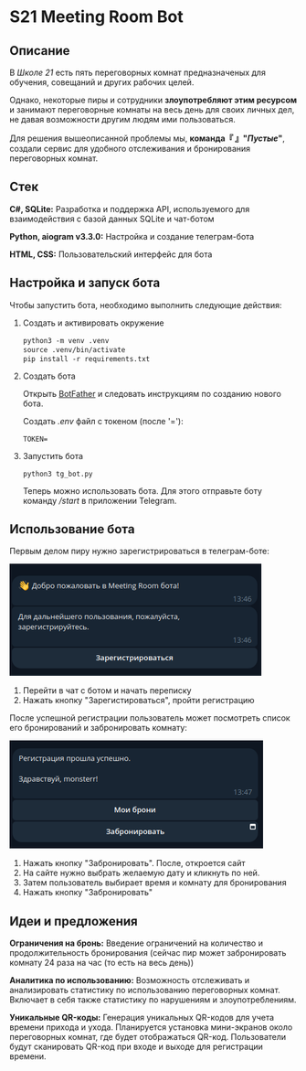 # S21 Meeting Room Bot


## Описание

В _Школе 21_ есть пять переговорных комнат предназначеных для обучения, совещаний и других рабочих целей.

Однако, некоторые пиры и сотрудники **злоупотребляют этим ресурсом** и занимают переговорные комнаты на весь день для своих личных дел, не давая возможности другим людям ими пользоваться.

Для решения вышеописанной проблемы мы, **команда『 』"_Пустые_"**, создали сервис для удобного отслеживания и бронирования переговорных комнат.  


## Стек

**C#, SQLite:** Разработка и поддержка API, используемого для взаимодействия с базой данных SQLite и чат-ботом

**Python, aiogram v3.3.0:** Настройка и создание телеграм-бота

**HTML, CSS:** Пользовательский интерфейс для бота


## Настройка и запуск бота

Чтобы запустить бота, необходимо выполнить следующие действия:

1. Создать и активировать окружение
    
    ```
    python3 -m venv .venv
    source .venv/bin/activate
    pip install -r requirements.txt
    ```

2. Создать бота
   
    Открыть [BotFather](https://t.me/BotFather>) и следовать инструкциям по созданию нового бота.

    Создать *.env* файл с токеном (после '='):

    ```
    TOKEN=
    ```

3. Запустить бота

    ```
    python3 tg_bot.py
    ```

    Теперь можно использовать бота. Для этого отправьте боту команду */start* в приложении Telegram.


## Использование бота

Первым делом пиру нужно зарегистрироваться в телеграм-боте:

![Регистрация](img/registration.png)

1. Перейти в чат с ботом и начать переписку
2. Нажать кнопку "Зарегистироваться", пройти регистрацию


После успешной регистрации пользователь может посмотреть список его бронирований и забронировать комнату:

![Бронь телеграм](img/reserve.png)

1. Нажать кнопку "Забронировать". 
После, откроется сайт
2. На сайте нужно выбрать желаемую дату и кликнуть по ней.
3. Затем пользователь выбирает время и комнату для бронирования
4. Нажать кнопку "Забронировать"


## Идеи и предложения

**Ограничения на бронь:** 
Введение ограничений на количество и продолжительность бронирования (сейчас пир может забронировать комнату 24 раза на час (то есть на весь день))

**Аналитика по использованию:**
Возможность отслеживать и анализировать статистику по использованию переговорных комнат. Включает в себя также статистику по нарушениям и злоупотреблениям.

**Уникальные QR-коды:** 
Генерация уникальных QR-кодов для учета времени прихода и ухода. Планируется установка мини-экранов около переговорных комнат, где будет отображаться QR-код. Пользователи будут сканировать QR-код при входе и выходе для регистрации времени.
